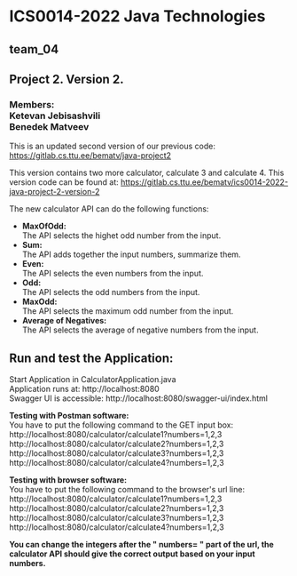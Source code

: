 <h1>ICS0014-2022 Java Technologies</h1>
<h2>team_04</h2>
<h2>Project 2. Version 2.</h2>

<h3>
Members: <br>
Ketevan Jebisashvili <br>
Benedek Matveev
</h3>

This is an updated second version of our previous code:
https://gitlab.cs.ttu.ee/bematv/java-project2

This version contains two more calculator, calculate 3 and calculate 4.
This version code can be found at:
https://gitlab.cs.ttu.ee/bematv/ics0014-2022-java-project-2-version-2

The new calculator API can do the following functions:

* <b> MaxOfOdd: </b><br>
    The API selects the highet odd number from the input.
* <b> Sum: </b><br>
    The API adds together the input numbers, summarize them.
* <b> Even: </b><br>
    The API selects the even numbers from the input.
* <b> Odd: </b><br>
    The API selects the odd numbers from the input.
* <b> MaxOdd: </b><br>
    The API selects the maximum odd number from the input.
* <b>Average of Negatives: </b><br>
    The API selects the average of negative numbers from the input.

<h2>Run and test the Application:</h2>

Start Application in CalculatorApplication.java  
Application runs at: http://localhost:8080  
Swagger UI is accessible: http://localhost:8080/swagger-ui/index.html

<b>Testing with Postman software:</b><br>
You have to put the following command to the GET input box: <br>
http://localhost:8080/calculator/calculate1?numbers=1,2,3 <br>
http://localhost:8080/calculator/calculate2?numbers=1,2,3 <br>
http://localhost:8080/calculator/calculate3?numbers=1,2,3 <br>
http://localhost:8080/calculator/calculate4?numbers=1,2,3 <br>

<b>Testing with browser software:</b><br>
You have to put the following command to the browser's url line: <br>
http://localhost:8080/calculator/calculate1?numbers=1,2,3 <br>
http://localhost:8080/calculator/calculate2?numbers=1,2,3 <br>
http://localhost:8080/calculator/calculate3?numbers=1,2,3 <br>
http://localhost:8080/calculator/calculate4?numbers=1,2,3 <br> 

<b>You can change the integers after the " numbers= " part of the url, the calculator API should give the correct output based on your input numbers. </b>
